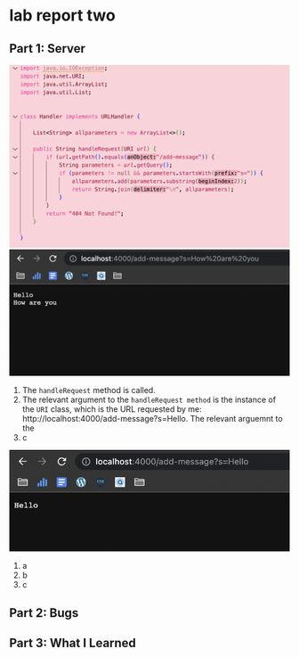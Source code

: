 # lab report two

## Part 1: Server
![Image](a.png)
![Image](b.png)
1. The `handleRequest` method is called. 
2. The relevant argument to the `handleRequest method` is the instance of the `URI` class, which is the URL requested by me: http://localhost:4000/add-message?s=Hello. The relevant arguemnt to the 
3. c

![Image](c.png)
1. a
2. b
3. c

## Part 2: Bugs

## Part 3: What I Learned 
